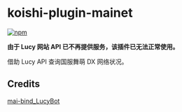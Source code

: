 # koishi-plugin-mainet

[![npm](https://img.shields.io/npm/v/koishi-plugin-mainet?style=flat-square)](https://www.npmjs.com/package/koishi-plugin-mainet)

**由于 Lucy 网站 API 已不再提供服务，该插件已无法正常使用。**

借助 Lucy API 查询国服舞萌 DX 网络状况。

## Credits

[mai-bind_LucyBot](https://github.com/MoYoez/mai-bind_LucyBot)
